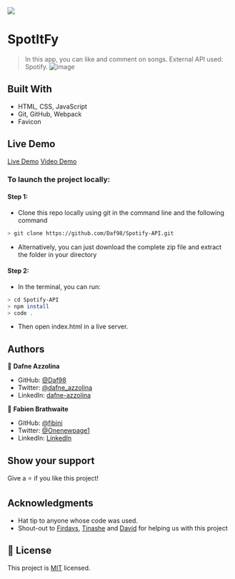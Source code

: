 ![](https://img.shields.io/badge/Microverse-blueviolet)

# SpotItFy
> In this app, you can like and comment on songs. External API used: Spotify.
![image](https://user-images.githubusercontent.com/82343891/175660324-bcba53be-eeef-49b0-8beb-89df68710e24.png)





## Built With

- HTML, CSS, JavaScript
- Git, GitHub, Webpack
- Favicon

## Live Demo

[Live Demo](https://livedemo.com)
[Video Demo](https://drive.google.com/file/d/1vt-KZKtVmaC2UfPwM0Kiy59g5I2X7DOw/view?usp=sharing)


### To launch the project locally:
#### Step 1:
- Clone this repo locally using git in the command line and the following command
 ```bash
 > git clone https://github.com/Daf98/Spotify-API.git
 ```
- Alternatively, you can just download the complete zip file and extract the folder in your directory
#### Step 2:
- In the terminal, you can run:
```bash
> cd Spotify-API
> npm install
> code .
```
- Then open index.html in a live server.

## Authors

👤 **Dafne Azzolina**

- GitHub: [@Daf98](https://github.com/Daf98)
- Twitter: [@dafne_azzolina](https://twitter.com/dafne_azzolina)
- LinkedIn: [dafne-azzolina](https://www.linkedin.com/in/dafne-azzolina/)

👤 **Fabien Brathwaite**

- GitHub: [@fibini](https://github.com/fibini)
- Twitter: [@Onenewpage1](https://twitter.com/Onenewpage1)
- LinkedIn: [LinkedIn](https://linkedin.com/in/fabien-brathwaite-91150822a)

## Show your support

Give a ⭐️ if you like this project!

## Acknowledgments

- Hat tip to anyone whose code was used.
- Shout-out to [Firdavs](https://github.com/fed1k), [Tinashe](https://github.com/Draxeytina) and [David](https://github.com/indigodavid/) for helping us with this project

## 📝 License

This project is [MIT](./MIT.md) licensed.
